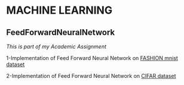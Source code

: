 # MACHINE LEARNING

## FeedForwardNeuralNetwork


*This is part of my Academic Assignment*

1-Implementation of Feed Forward Neural Network on [FASHION mnist dataset](https://github.com/Richa2310/FeedForwardNeuralNetwork/blob/main/FFNN_FashionMnist%20(2).ipynb)


2-Implementation of Feed Forward Neural Network on [CIFAR dataset](https://github.com/Richa2310/FeedForwardNeuralNetwork/blob/main/FFNN_CIFAR%20(3).ipynb)
